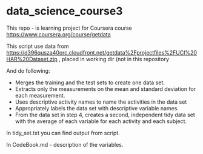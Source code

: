 data_science_course3
====================
This repo - is learning project for Coursera course https://www.coursera.org/course/getdata

This script use data from https://d396qusza40orc.cloudfront.net/getdata%2Fprojectfiles%2FUCI%20HAR%20Dataset.zip , placed in working dir (not in this repository


And do following:

+ Merges the training and the test sets to create one data set.
+ Extracts only the measurements on the mean and standard deviation for each measurement. 
+ Uses descriptive activity names to name the activities in the data set
+ Appropriately labels the data set with descriptive variable names. 
+ From the data set in step 4, creates a second, independent tidy data set with the average of each variable for each activity and each subject.


In tidy_set.txt you can find output from script.

In CodeBook.md - description of the variables.
